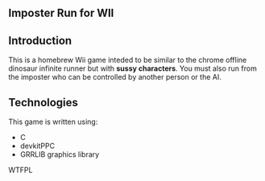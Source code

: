 Imposter Run for WII
---------------------

## Introduction

This is a homebrew Wii game inteded to be similar to the chrome offline dinosaur infinite runner but with **sussy characters**.
You must also run from the imposter who can be controlled by another person or the AI.

## Technologies

This game is written using:

- C
- devkitPPC
- GRRLIB graphics library

<a href="http://www.wtfpl.net/"><img
       src="http://www.wtfpl.net/wp-content/uploads/2012/12/wtfpl-badge-4.png"
       width="80" height="15" alt="WTFPL" /></a>